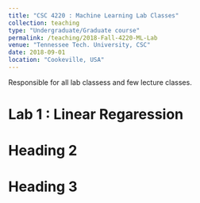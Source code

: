 ```yaml
---
title: "CSC 4220 : Machine Learning Lab Classes"
collection: teaching
type: "Undergraduate/Graduate course"
permalink: /teaching/2018-Fall-4220-ML-Lab
venue: "Tennessee Tech. University, CSC"
date: 2018-09-01
location: "Cookeville, USA"
---
```


Responsible for all lab classess and few lecture classes.

Lab 1 : Linear Regaression 
======

Heading 2
======

Heading 3
======
